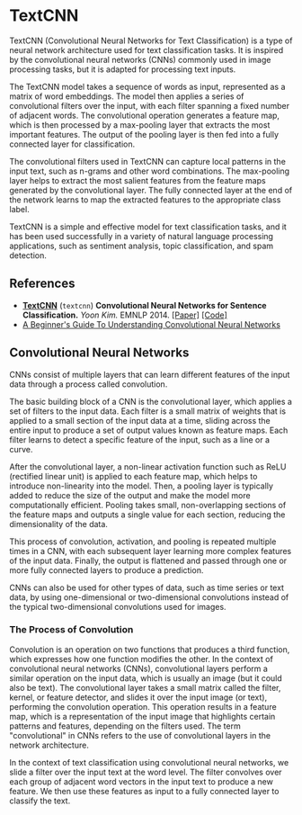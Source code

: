 # TextCNN

TextCNN (Convolutional Neural Networks for Text Classification) is a type of neural network architecture used for text classification tasks. It is inspired by the convolutional neural networks (CNNs) commonly used in image processing tasks, but it is adapted for processing text inputs.

The TextCNN model takes a sequence of words as input, represented as a matrix of word embeddings. The model then applies a series of convolutional filters over the input, with each filter spanning a fixed number of adjacent words. The convolutional operation generates a feature map, which is then processed by a max-pooling layer that extracts the most important features. The output of the pooling layer is then fed into a fully connected layer for classification.

The convolutional filters used in TextCNN can capture local patterns in the input text, such as n-grams and other word combinations. The max-pooling layer helps to extract the most salient features from the feature maps generated by the convolutional layer. The fully connected layer at the end of the network learns to map the extracted features to the appropriate class label.

TextCNN is a simple and effective model for text classification tasks, and it has been used successfully in a variety of natural language processing applications, such as sentiment analysis, topic classification, and spam detection.

## References

- [**TextCNN**](https://github.com/Renovamen/Text-Classification/tree/master/models/TextCNN) (`textcnn`)
    **Convolutional Neural Networks for Sentence Classification.** *Yoon Kim.* EMNLP 2014. [[Paper]](https://www.aclweb.org/anthology/D14-1181.pdf) [[Code]](https://github.com/yoonkim/CNN_sentence)
- [A Beginner's Guide To Understanding Convolutional Neural Networks](https://adeshpande3.github.io/A-Beginner's-Guide-To-Understanding-Convolutional-Neural-Networks/)    


##  Convolutional Neural Networks

CNNs consist of multiple layers that can learn different features of the input data through a process called convolution.

The basic building block of a CNN is the convolutional layer, which applies a set of filters to the input data. Each filter is a small matrix of weights that is applied to a small section of the input data at a time, sliding across the entire input to produce a set of output values known as feature maps. Each filter learns to detect a specific feature of the input, such as a line or a curve.

After the convolutional layer, a non-linear activation function such as ReLU (rectified linear unit) is applied to each feature map, which helps to introduce non-linearity into the model. Then, a pooling layer is typically added to reduce the size of the output and make the model more computationally efficient. Pooling takes small, non-overlapping sections of the feature maps and outputs a single value for each section, reducing the dimensionality of the data.

This process of convolution, activation, and pooling is repeated multiple times in a CNN, with each subsequent layer learning more complex features of the input data. Finally, the output is flattened and passed through one or more fully connected layers to produce a prediction.

CNNs can also be used for other types of data, such as time series or text data, by using one-dimensional or two-dimensional convolutions instead of the typical two-dimensional convolutions used for images.

### The Process of Convolution

Convolution is an operation on two functions that produces a third function, which expresses how one function modifies the other. In the context of convolutional neural networks (CNNs), convolutional layers perform a similar operation on the input data, which is usually an image (but it could also be text). The convolutional layer takes a small matrix called the filter, kernel, or feature detector, and slides it over the input image (or text), performing the convolution operation. This operation results in a feature map, which is a representation of the input image that highlights certain patterns and features, depending on the filters used. The term "convolutional" in CNNs refers to the use of convolutional layers in the network architecture.

In the context of text classification using convolutional neural networks, we slide a filter over the input text at the word level. The filter convolves over each group of adjacent word vectors in the input text to produce a new feature. We then use these features as input to a fully connected layer to classify the text.

    
